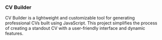### CV Builder

CV Builder is a lightweight and customizable tool for generating professional CVs built using JavaScript. This project simplifies the process of creating a standout CV with a user-friendly interface and dynamic features.

